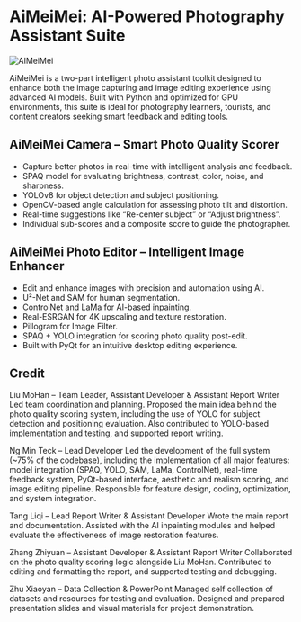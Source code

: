 # AiMeiMei: AI-Powered Photography Assistant Suite

![AIMeiMei](image.png)

AiMeiMei is a two-part intelligent photo assistant toolkit designed to enhance both the image capturing and image editing experience using advanced AI models. Built with Python and optimized for GPU environments, this suite is ideal for photography learners, tourists, and content creators seeking smart feedback and editing tools.

## AiMeiMei Camera – Smart Photo Quality Scorer
- Capture better photos in real-time with intelligent analysis and feedback.
- SPAQ model for evaluating brightness, contrast, color, noise, and sharpness.
- YOLOv8 for object detection and subject positioning.
- OpenCV-based angle calculation for assessing photo tilt and distortion.
- Real-time suggestions like “Re-center subject” or “Adjust brightness”.
- Individual sub-scores and a composite score to guide the photographer.

## AiMeiMei Photo Editor – Intelligent Image Enhancer
- Edit and enhance images with precision and automation using AI.
- U²-Net and SAM for human segmentation.
- ControlNet and LaMa for AI-based inpainting.
- Real-ESRGAN for 4K upscaling and texture restoration.
- Pillogram for Image Filter.
- SPAQ + YOLO integration for scoring photo quality post-edit.
- Built with PyQt for an intuitive desktop editing experience.

## Credit
Liu MoHan – Team Leader, Assistant Developer & Assistant Report Writer
Led team coordination and planning. Proposed the main idea behind the photo quality scoring system, including the use of YOLO for subject detection and positioning evaluation. Also contributed to YOLO-based implementation and testing, and supported report writing.

Ng Min Teck – Lead Developer
Led the development of the full system (~75% of the codebase), including the implementation of all major features: model integration (SPAQ, YOLO, SAM, LaMa, ControlNet), real-time feedback system, PyQt-based interface, aesthetic and realism scoring, and image editing pipeline. Responsible for feature design, coding, optimization, and system integration.

Tang Liqi – Lead Report Writer & Assistant Developer
Wrote the main report and documentation. Assisted with the AI inpainting modules and helped evaluate the effectiveness of image restoration features.

Zhang Zhiyuan – Assistant Developer & Assistant Report Writer
Collaborated on the photo quality scoring logic alongside Liu MoHan. Contributed to editing and formatting the report, and supported testing and debugging.

Zhu Xiaoyan – Data Collection & PowerPoint
Managed self collection of datasets and resources for testing and evaluation. Designed and prepared presentation slides and visual materials for project demonstration.



